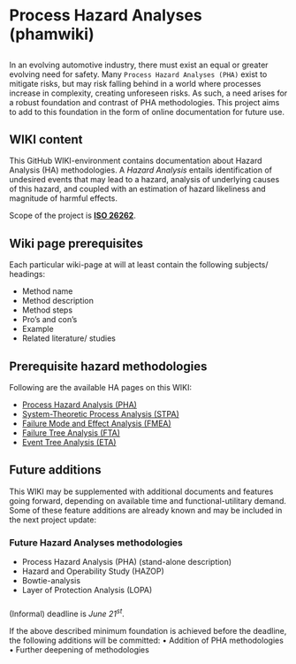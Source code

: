 # Process Hazard Analyses (phamwiki)

## 
In an evolving automotive industry, there must exist an equal or greater evolving need for safety. Many `Process Hazard Analyses (PHA)` exist to mitigate risks, but may risk falling behind in a world where processes increase in complexity, creating unforeseen risks.
As such, a need arises for a robust foundation and contrast of PHA methodologies. This project aims to add to this foundation in the form of online documentation for future use.

## WIKI content
This GitHub WIKI-environment contains documentation about Hazard Analysis (HA) methodologies. A _Hazard Analysis_ entails identification of undesired events that may lead to a hazard, analysis of underlying causes of this hazard, and coupled with an estimation of hazard likeliness and magnitude of harmful effects.

Scope of the project is [**ISO 26262**](https://www.iso.org/standard/68383.html).

## Wiki page prerequisites
Each particular wiki-page at will at least contain the following subjects/ headings:
*	Method name
*	Method description
*	Method steps
*	Pro’s and con’s
*	Example
*	Related literature/ studies

## Prerequisite hazard methodologies
Following are the available HA pages on this WIKI:
* [Process Hazard Analysis (PHA)](/draft_PHA.md)
* [System-Theoretic Process Analysis (STPA)](/draft_STPA.md)
* [Failure Mode and Effect Analysis (FMEA)](/draft_FMEA.md)
* [Failure Tree Analysis (FTA)](/draft_FTA.md)
* [Event Tree Analysis (ETA)](/draft_ETA.md)

## Future additions
This WIKI may be supplemented with additional documents and features going forward, depending on available time and functional-utilitary demand. Some of these feature additions are already known and may be included in the next project update:

### Future Hazard Analyses methodologies
* Process Hazard Analysis (PHA) (stand-alone description)
* Hazard and Operability Study (HAZOP)
* Bowtie-analysis
* Layer of Protection Analysis (LOPA)


### 

(Informal) deadline is *June 21<sup>st</sup>*.


If the above described minimum foundation is achieved before the deadline, the following additions will be committed:
•	Addition of PHA methodologies
•	Further deepening of methodologies

<!-- Hidden [SUCCESFUL DESKTOP] !-->
